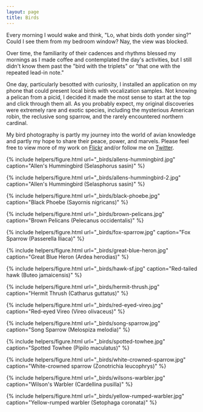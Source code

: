 ```yaml
---
layout: page
title: Birds
---
```


Every morning I would wake and think, "Lo, what birds doth yonder sing?" Could I see them from my bedroom window? Nay, the view was blocked.

Over time, the familiarity of their cadences and rhythms blessed my mornings as I made coffee and contemplated the day's activities, but I still didn't know them past the "bird with the triplets" or "that one with the repeated lead-in note."
 
 One day, particularly besotted with curiosity, I installed an application on my phone that could present local birds with vocalization samples. Not knowing a pelican from a picid, I decided it made the most sense to start at the top and click through them all. As you probably expect, my original discoveries were extremely rare and exotic species, including the mysterious American robin, the reclusive song sparrow, and the rarely encountered northern cardinal.
 
My bird photography is partly my journey into the world of avian knowledge and partly my hope to share their peace, power, and marvels. Please feel free to view more of my work on [Flickr](https://www.flickr.com/photos/semitone/) and/or follow me on [Twitter](https://twitter.com/cozywigwam).

{% include helpers/figure.html
url="_birds/allens-hummingbird.jpg"
caption="Allen's Hummingbird (Selasphorus sasin)" %}

{% include helpers/figure.html
url="_birds/allens-hummingbird-2.jpg"
caption="Allen's Hummingbird (Selasphorus sasin)" %}

{% include helpers/figure.html
url="_birds/black-phoebe.jpg"
caption="Black Phoebe (Sayornis nigricans)" %}

{% include helpers/figure.html
url="_birds/brown-pelicans.jpg"
caption="Brown Pelicans (Pelecanus occidentalis)" %}

{% include helpers/figure.html
url="_birds/fox-sparrow.jpg"
caption="Fox Sparrow (Passerella Iliaca)" %}

{% include helpers/figure.html
url="_birds/great-blue-heron.jpg"
caption="Great Blue Heron (Ardea herodias)" %}

{% include helpers/figure.html
url="_birds/hawk-sf.jpg"
caption="Red-tailed hawk (Buteo jamaicensis)" %}

{% include helpers/figure.html
url="_birds/hermit-thrush.jpg"
caption="Hermit Thrush (Catharus guttatus)" %}

{% include helpers/figure.html
url="_birds/red-eyed-vireo.jpg"
caption="Red-eyed Vireo (Vireo olivaceus)" %}

{% include helpers/figure.html
url="_birds/song-sparrow.jpg"
caption="Song Sparrow (Melospiza melodia)" %}

{% include helpers/figure.html
url="_birds/spotted-towhee.jpg"
caption="Spotted Towhee (Pipilo maculatus)" %}

{% include helpers/figure.html
url="_birds/white-crowned-sparrow.jpg"
caption="White-crowned sparrow (Zonotrichia leucophrys)" %}

{% include helpers/figure.html
url="_birds/wilsons-warbler.jpg"
caption="Wilson's Warbler (Cardellina pusilla)" %}

{% include helpers/figure.html
url="_birds/yellow-rumped-warbler.jpg"
caption="Yellow-rumped warbler (Setophaga coronata)" %}



